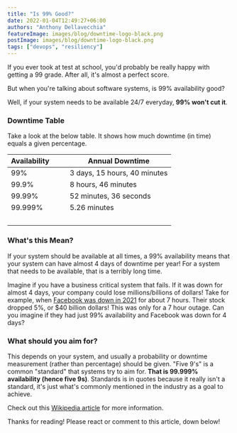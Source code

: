 ```yaml
---
title: "Is 99% Good?"
date: 2022-01-04T12:49:27+06:00
authors: "Anthony Dellavecchia"
featureImage: images/blog/downtime-logo-black.png
postImage: images/blog/downtime-logo-black.png
tags: ["devops", "resiliency"]
---
```


If you ever took at test at school, you'd probably be really happy with getting a 99 grade. After all, it's almost a perfect score.

But when you're talking about software systems, is 99% availability good?

Well, if your system needs to be available 24/7 everyday, **99% won't cut it**.

### Downtime Table

Take a look at the below table. It shows how much downtime (in time) equals a given percentage.

| Availability &nbsp;&nbsp;&nbsp;&nbsp;&nbsp;&nbsp;|    Annual Downtime     |
| ------ | ----------- |
| 99%   | 3 days, 15 hours, 40 minutes |
| 99.9% | 8 hours, 46 minutes |
| 99.99%    | 52 minutes, 36 seconds |
| 99.999%    | 5.26 minutes |
|  &nbsp;  |  &nbsp; |
### What's this Mean?

If your system should be available at all times, a 99% availability means that your system can have almost 4 days of downtime per year! For a system that needs to be available, that is a terribly long time.

Imagine if you have a business critical system that fails. If it was down for almost 4 days, your company could lose millions/billions of dollars! Take for example, when [Facebook was down in 2021](https://en.wikipedia.org/wiki/2021_Facebook_outage) for about 7 hours. Their stock dropped 5%, or $40 billion dollars! This was only for a 7 hour outage. Can you imagine if they had just 99% availability and Facebook was down for 4 days?

### What should you aim for?

This depends on your system, and usually a probability or downtime measurement (rather than percentage) should be given. "Five 9's" is a common "standard" that systems try to aim for. **That is 99.999% availability (hence five 9s)**. Standards is in quotes because it really isn't a standard, it's just what's commonly mentioned in the industry as a goal to achieve.

Check out this [Wikipedia article](https://en.wikipedia.org/wiki/High_availability) for more information. 

Thanks for reading!
Please react or comment to this article, down below!
